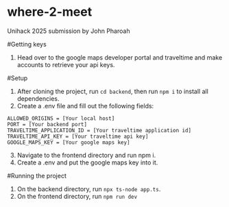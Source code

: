 # where-2-meet
Unihack 2025 submission by John Pharoah

#Getting keys

1. Head over to the google maps developer portal and traveltime and make accounts to retrieve your api keys.

#Setup

1. After cloning the project, run ``cd backend``, then run ``npm i`` to install all dependencies.
2. Create a .env file and fill out the following fields:
```
ALLOWED_ORIGINS = [Your local host]
PORT = [Your backend port]
TRAVELTIME_APPLICATION_ID = [Your traveltime application id]
TRAVELTIME_API_KEY = [Your traveltime api key]
GOOGLE_MAPS_KEY = [Your google maps key]
```
3. Navigate to the frontend directory and run npm i.
4. Create a .env and put the google maps key into it.

#Running the project

1. On the backend directory, run ``npx ts-node app.ts``.
2. On the frontend directory, run ``npm run dev``